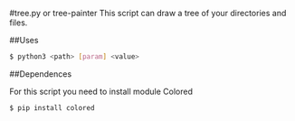 #tree.py or tree-painter
This script can draw a tree of your directories and files.

##Uses
```bash
$ python3 <path> [param] <value>
```

##Dependences

For this script you need to install module Colored

```bash
$ pip install colored
```

